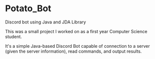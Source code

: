# Potato_Bot
Discord bot using Java and JDA Library 

This was a small project I worked on as a first year Computer Science student.

It's a simple Java-based Discord Bot capable of connection to a server (given the server information), 
read commands, and output results.
